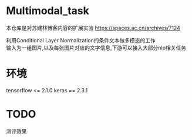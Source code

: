# Multimodal_task

本仓库是对苏建林博客内容的扩展实验 https://spaces.ac.cn/archives/7124

利用Conditional Layer Normalization的条件文本做多模态的工作  
输入为一组图片,以及每张图片对应的文字信息,下游可以接入大部分nlp相关任务

# 环境

tensorflow <= 2.1.0 
keras == 2.3.1

# TODO
测评效果
